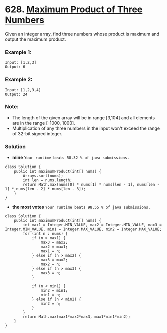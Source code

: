 # 628. [Maximum Product of Three Numbers](https://leetcode.com/problems/maximum-product-of-three-numbers/description/)

Given an integer array, find three numbers whose product is maximum and output the maximum product.

### Example 1:
    Input: [1,2,3]
    Output: 6
### Example 2:
    Input: [1,2,3,4]
    Output: 24
### Note:
* The length of the given array will be in range [3,104] and all elements are in the range [-1000, 1000].
* Multiplication of any three numbers in the input won't exceed the range of 32-bit signed integer.

### Solution
* **mine** `Your runtime beats 58.32 % of java submissions.`
```
class Solution {
    public int maximumProduct(int[] nums) {
        Arrays.sort(nums);
        int len = nums.length;
        return Math.max(nums[0] * nums[1] * nums[len - 1], nums[len - 1] * nums[len - 2] * nums[len - 3]);
    }
}
```

* **the most votes** `Your runtime beats 98.55 % of java submissions.`
```
class Solution {
    public int maximumProduct(int[] nums) {
        int max1 = Integer.MIN_VALUE, max2 = Integer.MIN_VALUE, max3 = Integer.MIN_VALUE, min1 = Integer.MAX_VALUE, min2 = Integer.MAX_VALUE;
        for (int n : nums) {
            if (n > max1) {
                max3 = max2;
                max2 = max1;
                max1 = n;
            } else if (n > max2) {
                max3 = max2;
                max2 = n;
            } else if (n > max3) {
                max3 = n;
            }

            if (n < min1) {
                min2 = min1;
                min1 = n;
            } else if (n < min2) {
                min2 = n;
            }
        }
        return Math.max(max1*max2*max3, max1*min1*min2);
    }
}
```
